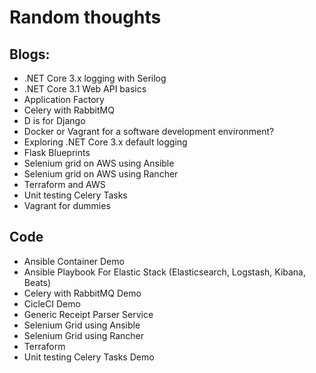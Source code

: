 # Random thoughts


## Blogs:

- .NET Core 3.x logging with Serilog
- .NET Core 3.1 Web API basics
- Application Factory
- Celery with RabbitMQ
- D is for Django 
- Docker or Vagrant for a software development environment?
- Exploring .NET Core 3.x default logging
- Flask Blueprints
- Selenium grid on AWS using Ansible
- Selenium grid on AWS using Rancher
- Terraform and AWS
- Unit testing Celery Tasks
- Vagrant for dummies

## Code

- Ansible Container Demo
- Ansible Playbook For Elastic Stack (Elasticsearch, Logstash, Kibana, Beats)
- Celery with RabbitMQ Demo
- CicleCI Demo
- Generic Receipt Parser Service
- Selenium Grid using Ansible
- Selenium Grid using Rancher
- Terraform
- Unit testing Celery Tasks Demo



